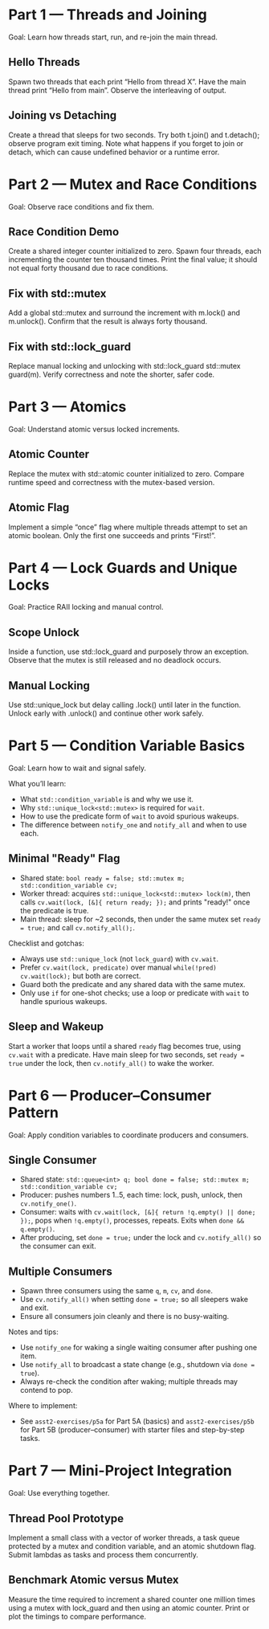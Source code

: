 # Part 1 — Threads and Joining

Goal: Learn how threads start, run, and re-join the main thread.

## Hello Threads
Spawn two threads that each print “Hello from thread X”.
Have the main thread print “Hello from main”.
Observe the interleaving of output. 

## Joining vs Detaching
Create a thread that sleeps for two seconds. Try both t.join() and t.detach(); observe program exit timing.
Note what happens if you forget to join or detach, which can cause undefined behavior or a runtime error.

# Part 2 — Mutex and Race Conditions

Goal: Observe race conditions and fix them.

## Race Condition Demo
Create a shared integer counter initialized to zero.
Spawn four threads, each incrementing the counter ten thousand times.
Print the final value; it should not equal forty thousand due to race conditions.

## Fix with std::mutex
Add a global std::mutex and surround the increment with m.lock() and m.unlock().
Confirm that the result is always forty thousand.

## Fix with std::lock_guard
Replace manual locking and unlocking with std::lock_guard std::mutex guard(m).
Verify correctness and note the shorter, safer code.


# Part 3 — Atomics

Goal: Understand atomic versus locked increments.

## Atomic Counter
Replace the mutex with std::atomic counter initialized to zero.
Compare runtime speed and correctness with the mutex-based version.

## Atomic Flag
Implement a simple “once” flag where multiple threads attempt to set an atomic boolean.
Only the first one succeeds and prints “First!”.


# Part 4 — Lock Guards and Unique Locks

Goal: Practice RAII locking and manual control.

## Scope Unlock
Inside a function, use std::lock_guard and purposely throw an exception.
Observe that the mutex is still released and no deadlock occurs.

## Manual Locking
Use std::unique_lock but delay calling .lock() until later in the function.
Unlock early with .unlock() and continue other work safely.


# Part 5 — Condition Variable Basics

Goal: Learn how to wait and signal safely.

What you’ll learn:
- What `std::condition_variable` is and why we use it.
- Why `std::unique_lock<std::mutex>` is required for `wait`.
- How to use the predicate form of `wait` to avoid spurious wakeups.
- The difference between `notify_one` and `notify_all` and when to use each.

## Minimal "Ready" Flag
- Shared state: `bool ready = false; std::mutex m; std::condition_variable cv;`
- Worker thread: acquires `std::unique_lock<std::mutex> lock(m)`, then calls `cv.wait(lock, [&]{ return ready; });` and prints "ready!" once the predicate is true.
- Main thread: sleep for ~2 seconds, then under the same mutex set `ready = true;` and call `cv.notify_all();`.

Checklist and gotchas:
- Always use `std::unique_lock` (not `lock_guard`) with `cv.wait`.
- Prefer `cv.wait(lock, predicate)` over manual `while(!pred) cv.wait(lock);` but both are correct.
- Guard both the predicate and any shared data with the same mutex.
- Only use `if` for one-shot checks; use a loop or predicate with `wait` to handle spurious wakeups.

## Sleep and Wakeup
Start a worker that loops until a shared `ready` flag becomes true, using `cv.wait` with a predicate.
Have main sleep for two seconds, set `ready = true` under the lock, then `cv.notify_all()` to wake the worker.


# Part 6 — Producer–Consumer Pattern

Goal: Apply condition variables to coordinate producers and consumers.

## Single Consumer
- Shared state: `std::queue<int> q; bool done = false; std::mutex m; std::condition_variable cv;`
- Producer: pushes numbers 1..5, each time: lock, push, unlock, then `cv.notify_one()`.
- Consumer: waits with `cv.wait(lock, [&]{ return !q.empty() || done; });`, pops when `!q.empty()`, processes, repeats. Exits when `done && q.empty()`.
- After producing, set `done = true;` under the lock and `cv.notify_all()` so the consumer can exit.

## Multiple Consumers
- Spawn three consumers using the same `q`, `m`, `cv`, and `done`.
- Use `cv.notify_all()` when setting `done = true;` so all sleepers wake and exit.
- Ensure all consumers join cleanly and there is no busy-waiting.

Notes and tips:
- Use `notify_one` for waking a single waiting consumer after pushing one item.
- Use `notify_all` to broadcast a state change (e.g., shutdown via `done = true`).
- Always re-check the condition after waking; multiple threads may contend to pop.

Where to implement:
- See `asst2-exercises/p5a` for Part 5A (basics) and `asst2-exercises/p5b` for Part 5B (producer–consumer) with starter files and step-by-step tasks.


# Part 7 — Mini-Project Integration

Goal: Use everything together.

## Thread Pool Prototype
Implement a small class with a vector of worker threads, a task queue protected by a mutex and condition variable, and an atomic shutdown flag.
Submit lambdas as tasks and process them concurrently.

## Benchmark Atomic versus Mutex
Measure the time required to increment a shared counter one million times using a mutex with lock_guard and then using an atomic counter.
Print or plot the timings to compare performance.
